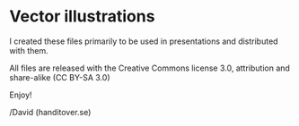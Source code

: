 # Vector illustrations

I created these files primarily to be used in presentations and distributed with them.


All files are released with the Creative Commons license 3.0, attribution and share-alike (CC BY-SA 3.0)


Enjoy!

/David (handitover.se)